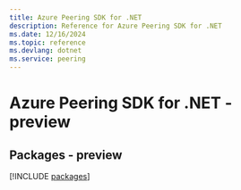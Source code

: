 ```yaml
---
title: Azure Peering SDK for .NET
description: Reference for Azure Peering SDK for .NET
ms.date: 12/16/2024
ms.topic: reference
ms.devlang: dotnet
ms.service: peering
---
```

# Azure Peering SDK for .NET - preview
## Packages - preview
[!INCLUDE [packages](peering-index.md)]